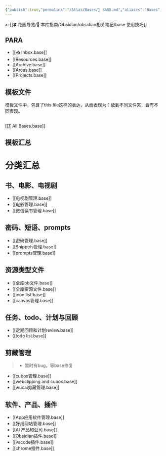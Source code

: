 ```yaml
---
{"publish":true,"permalink":"/Atlas/Bases/∑ BASE.md","aliases":"Bases","created":"2025-05-22","modified":"2025-07-10","published":"2025-07-29T20:45:56.221+08:00","cssclasses":""}
---
```



x: [[🍀 花园导览/🧰 本库指南/Obsidian/obsidian相关笔记/base 使用技巧]]

## PARA

- [[📥 Inbox.base]]
- [[Resources.base]]
- [[Archive.base]]
- [[Areas.base]]
- [[Projects.base]]

## 模板文件

模板文件中，包含了this.file这样的表达，从而表现为：放到不同文件夹，会有不同表现。

##

[[∑ All Bases.base]]

## 模板汇总

# 分类汇总

## 书、电影、电视剧

- [[电视剧管理.base]]
- [[电影管理.base]]
- [[微信读书管理.base]]

## 密码、短语、prompts

- [[密码管理.base]]
- [[Snippets管理.base]]
- [[prompts管理.base]]

## 资源类型文件

- [[全库ob文件.base]]
- [[全库资源文件.base]]
- [[icon list.base]]
- [[canvas管理.base]]

## 任务、todo、计划与回顾

- [[定期回顾和计划review.base]]
- [[todo list.base]]

## 剪藏管理

> - 暂时有bug，等base修复

- [[cubox管理.base]]
- [[webclipping and cubox.base]]
- [[wucai剪藏管理.base]]

## 软件、产品、插件

- [[App应用软件管理.base]]
- [[好用网站管理.base]]
- [[AI 产品和公司.base]]
- [[Obsidian插件.base]]
- [[vscode插件.base]]
- [[chrome插件.base]]

